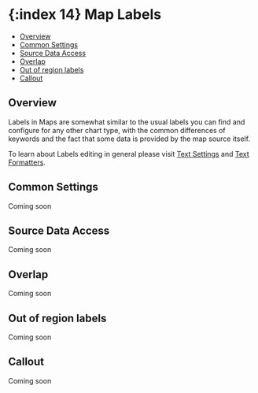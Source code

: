 {:index 14}
Map Labels
======================

* [Overview](#overview)
* [Common Settings](#common_settings)
* [Source Data Access](#source_data_access)
* [Overlap](#overlap)
* [Out of region labels](#out_of_region_labels)
* [Callout](#callout)

## Overview 

Labels in Maps are somewhat similar to the usual labels you can find and configure for any other chart type, with the common differences of keywords and the fact that some data is provided by the map source itself.

To learn about Labels editing in general please visit [Text Settings](../Appearance_Settings/Text_Settings) and [Text Formatters](../Common_Settings/Text_Formatters).

## Common Settings

Coming soon

## Source Data Access

Coming soon

## Overlap

Coming soon

## Out of region labels

Coming soon

## Callout

Coming soon
